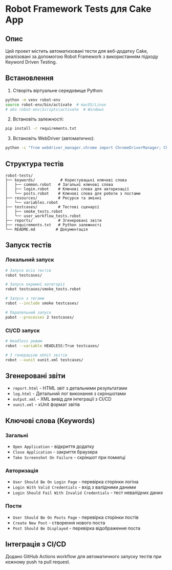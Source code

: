 # Robot Framework Tests для Cake App

## Опис

Цей проект містить автоматизовані тести для веб-додатку Cake, реалізовані за допомогою Robot Framework з використанням підходу Keyword Driven Testing.

## Встановлення

1. Створіть віртуальне середовище Python:

```bash
python -m venv robot-env
source robot-env/bin/activate  # macOS/Linux
# або robot-env\Scripts\activate  # Windows
```

2. Встановіть залежності:

```bash
pip install -r requirements.txt
```

3. Встановіть WebDriver (автоматично):

```bash
python -c "from webdriver_manager.chrome import ChromeDriverManager; ChromeDriverManager().install()"
```

## Структура тестів

```
robot-tests/
├── keywords/           # Користувацькі ключові слова
│   ├── common.robot   # Загальні ключові слова
│   ├── login.robot    # Ключові слова для авторизації
│   └── posts.robot    # Ключові слова для роботи з постами
├── resources/         # Ресурси та змінні
│   └── variables.robot
├── testcases/         # Тестові сценарії
│   ├── smoke_tests.robot
│   └── user_workflow_tests.robot
├── reports/           # Згенеровані звіти
├── requirements.txt   # Python залежності
└── README.md         # Документація
```

## Запуск тестів

### Локальний запуск

```bash
# Запуск всіх тестів
robot testcases/

# Запуск окремої категорії
robot testcases/smoke_tests.robot

# Запуск з тегами
robot --include smoke testcases/

# Паралельний запуск
pabot --processes 2 testcases/
```

### CI/CD запуск

```bash
# Headless режим
robot --variable HEADLESS:True testcases/

# З генерацією xUnit звітів
robot --xunit xunit.xml testcases/
```

## Згенеровані звіти

- `report.html` - HTML звіт з детальними результатами
- `log.html` - Детальний лог виконання з скріншотами
- `output.xml` - XML вивід для інтеграції з CI/CD
- `xunit.xml` - xUnit формат звітів

## Ключові слова (Keywords)

### Загальні

- `Open Application` - відкриття додатку
- `Close Application` - закриття браузера
- `Take Screenshot On Failure` - скріншот при помилці

### Авторизація

- `User Should Be On Login Page` - перевірка сторінки логіна
- `Login With Valid Credentials` - вхід з валідними даними
- `Login Should Fail With Invalid Credentials` - тест невалідних даних

### Пости

- `User Should Be On Posts Page` - перевірка сторінки постів
- `Create New Post` - створення нового поста
- `Post Should Be Displayed` - перевірка відображення поста

## Інтеграція з CI/CD

Додано GitHub Actions workflow для автоматичного запуску тестів при кожному push та pull request.
